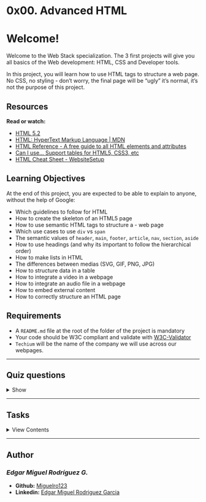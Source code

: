 # 0x00. Advanced HTML

# Welcome!

Welcome to the Web Stack specialization. The 3 first projects will give you all basics of the Web development: HTML, CSS and Developer tools.

In this project, you will learn how to use HTML tags to structure a web page. No CSS, no styling - don’t worry, the final page will be “ugly” it’s normal, it’s not the purpose of this project.

## Resources

**Read or watch:**

- [HTML 5.2](https://www.w3.org/TR/html52/)
- [HTML: HyperText Markup Language | MDN](https://developer.mozilla.org/en-US/docs/Web/HTML)
- [HTML Reference - A free guide to all HTML elements and attributes](https://htmlreference.io/)
- [Can I use… Support tables for HTML5, CSS3, etc](https://caniuse.com/)
- [HTML Cheat Sheet - WebsiteSetup](https://websitesetup.org/html5-cheat-sheet/)

## Learning Objectives

At the end of this project, you are expected to be able to explain to anyone, without the help of Google:

- Which guidelines to follow for HTML
- How to create the skeleton of an HTML5 page
- How to use semantic HTML tags to structure a - web page
- Which use cases to use `div` vs `span`
- The semantic values of `header`, `main`, `footer`, `article`, `nav`, `section`, `aside`
- How to use headings (and why its important to follow the hierarchical order)
- How to make lists in HTML
- The differences between medias (SVG, GIF, PNG, JPG)
- How to structure data in a table
- How to integrate a video in a webpage
- How to integrate an audio file in a webpage
- How to embed external content
- How to correctly structure an HTML page

## Requirements

- A `README.md` file at the root of the folder of the project is mandatory
- Your code should be W3C compliant and validate with [W3C-Validator](https://github.com/holbertonschool/W3C-Validator)
- `Techium` will be the name of the company we will use across our webpages.

---

## Quiz questions

<details>
<summary>Show</summary>
  
### Question #0

Which information can we find in the tag head? Please select all correct answers

- [x] metadata
- [ ] navigation
- [ ] link to Twiiter
- [x] link to stylesheets

### Question #1

Which tag should we use to change the browser tab text?

- [ ] `<head>`
- [x] `<title>`
- [ ] `<tab>`
- [ ] `<browser>`

### Question #2

How many levels are available in HTML5 for section headings?

- [ ] 1
- [ ] 2
- [ ] 4
- [x] 6
- [ ] 8
- [ ] 10

### Question #3

Which tag should we use to draw an horizontal line? (usually used to separate topics in a paragraph)

- [ ] `<line>`
- [ ] `<br>`
- [ ] `<break>`
- [x] `<hr>`

### Question #4

Which tag should we use to group elements in an unordered list?

- [ ] `<li>`
- [x] `<ul>`
- [ ] `<ol>`
- [ ] `<table>`
- [ ] `<unordered list>`
- [ ] `<list>`

### Question #5

Which tag should we use to create an hyperlink?

- [ ] `<link>`
- [ ] `<to>`
- [ ] `<p>`
- [ ] `<div>`
- [x] `<a>`

### Question #6

Which tag should we use to change the font weight of a text?
Please select all correct answers

- [ ] `<h1>`
- [x] `<b>`
- [ ] `<i>`
- [ ] `<em>`
- [x] `<strong>`
- [ ] `<bold>`

### Question #7

Which tag should we use to embed an image?

- [x] `<img>`
- [ ] `<iframe>`
- [ ] `<div>`
- [ ] `<caption>`

### Question #8

Which tag should we use to embed another website?

- [ ] `<div>`
- [ ] `<a>`
- [x] `<iframe>`
- [ ] `<p>`
- [ ] `<code>`

</details>

---

## Tasks

<details>
<summary>View Contents</summary>

### [0. Create your first webpage](./0-index.html)

Create your first HTML file `0-index.html` with:

- Add the doctype on the first line (without any comment)
- After the doctype, open and close a `html` tag
- Add the language tag, specify English for [ISO language code](https://www.sitepoint.com/iso-2-letter-language-codes/) and add the direction tag (ltr or rtl) on the `html` tag.
- Open your file in your browser (the page should be blank)

**W3C won’t pass - you can ignore it**

**Repo:**

* GitHub repository: `holbertonschool-web_front_end`
* Directory: `0x00-html_advanced`
* File: `0-index.html`

### [1. Structure your webpage](./1-index.html)

Copy the content of `0-index.html` into `1-index.html`

**Create the head and body sections**

- inside the `html` tag, create the `head` and `body` tags (empty) in this order

**W3C won’t pass - you can ignore it**

**Repo:**

* GitHub repository: `holbertonschool-web_front_end`
* Directory: `0x00-html_advanced`
* File: `1-index.html`

### [2. The head - meta charset, viewport, title, description, favicons](./2-index.html)

Cpy the content of `1-index.html` into `2-index.html`

**Meta charset:**

- add a `meta` tag inside the `head`:
  - add the `charset` attribute with the value `utf-8`

**Viewport:**

- add a `meta` tag inside the `head`:
  - add an attribute `name` on the tag and specify that it is the meta `viewport`
  - add the key `width` with the value `device-width`
  - add the key `initial-scale` with the value `1.0`
  - add the key `viewport-fit` with the value `cover`

**Title:**

- add the `title` tag just after the meta viewport with value: `Homepage - Techium`

**Description:**

- add a `meta` tag inside the `head` section
  - add an attribute `name` on the tag and specify that is the meta `description`
  - add another attribute called `content`
  - add the following description: `Techium is a digital agency`

**Favicons:**

- download the image above to use as a favicon
- Use the tool at [https://realfavicongenerator.net/](https://realfavicongenerator.net/) to generate all the favicon formats
- take the `favicon.ico` and `favicon.png` and place these at the root of your project directory, so that it is siblings with your `[0-9]+-index.html` files.
- inside the `head`, create 2 `link` tags with these 3 attributes: `rel`, `type`, and `href`.
  - the first `link` tag:
    - rel: `icon`
    - type: `image/x-icon`
    - href: `./favicon.ico`
  - the second `link` tag:
    - rel: `icon`
    - type: `image/png`
    - href: `./favicon.png`

**Repo:**

* GitHub repository: `holbertonschool-web_front_end`
* Directory: `0x00-html_advanced`
* File: `2-index.html`

### [3. Simple header, main, footer](./3-index.html)

Copy the content of `2-index.html` into `3-index.html`

**Header:**

- create the `header` of your page between the open and close `body` tag
- put the text `Header` inside the header

**Main:**

- create the `main` tag after the `header` tag
  - put the text `Main content` inside your `main` tags

**Footer:**

- create the `footer` tag after the `main` tag
  - put the text `Footer` inside the `footer` tags

**Repo:**

* GitHub repository: `holbertonschool-web_front_end`
* Directory: `0x00-html_advanced`
* File: `3-index.html`

### [4. Aside](./article.html)

Copy the contents of `3-index.html` into `article.html`

- change the `<title>` to put: `Article - Techium`
- inside the `main` tags
  - after the text, create the `aside` tags with text `Aside`

**Repo:**

* GitHub repository: `holbertonschool-web_front_end`
* Directory: `0x00-html_advanced`
* File: `article.html`

### [5. Section](./5-index.html)

Copy the content of `3-index.html` into `5-index.html`

- inside your `<main>` section
  - remove the text in `main`, create these sections:
    1. create first section and put the text `Hero section` inside
    2. create second section and put the text `Services section` inside
    3. create third section and put the text `Works section` inside
    4. create fourth section and put the text `About section` inside
    5. create fifth section and put the text `Latest news section` inside
    6. create sixth section and put the text `Testimonials section` inside
    7. create seventh section and put the text `Contact section` inside

**Does not need to pass W3C**

**Repo:**

* GitHub repository: `holbertonschool-web_front_end`
* Directory: `0x00-html_advanced`
* File: `5-index.html`

### [6. Work, News, Testimonial articles](./6-index.html)

Copy the content of `5-index.html` into `6-index.html`

**Work articles:**

- inside the section `Works section`
  - add 3 `article` tags
    - inside each `article` write `Work #` where the hashtag will be the ordered number (1, 2, or 3)

**News articles:**

- inside the section `Latest news section`
  - add 3 `article` tags
    - inside each `article` write `Article #` where the hashtag will be the ordered number (1, 2, or 3)

**Testimonial articles:**

- inside the section `Testimonials section`
  - add 3 `article` tags
    - inside each `article` write `Testimonial #` where the hashtag will be the ordered number (1, 2, or 3)

**W3C won’t pass - you can ignore it**

**Repo:**

* GitHub repository: `holbertonschool-web_front_end`
* Directory: `0x00-html_advanced`
* File: `6-index.html`

### [7. Navigation](./7-index.html)

Copy the content of `6-index.html` into `7-index.html`

- remove the `Header` text inside the `<header>`
- create the `nav` tag inside the `header` tag
  - it should remain empty for now

**Does not need to pass W3C**

**Repo:**

* GitHub repository: `holbertonschool-web_front_end`
* Directory: `0x00-html_advanced`
* File: `7-index.html`

### [8. Level 1 headings](./8-index.html)

Copy the content of `7-index.html` into `8-index.html`

- create the level 1 heading inside your `main` before your sections
  - put text `Homepage` in your heading tag

**Does not need to pass W3C**

**Repo:**

* GitHub repository: `holbertonschool-web_front_end`
* Directory: `0x00-html_advanced`
* File: `8-index.html`

### [9. Level 2 headings](./9-index.html)

Copy the content of `8-index.html` into `9-index.html`

- in the `section` tag with the the text `Hero section`, remove the text and create a level 2 heading with text `We help you build your brand!`
- in the `section` tag with the the text `Services section`, remove the text and create a level 2 heading with text `Services`
- in the `section` tag with the the text `Works section`, remove the text and create a level 2 heading with text `Works`
- in the `section` tag with the the text `About section`, remove the text and create a level 2 heading with text `About Us`
- in the `section` tag with the the text `Latest news section`, remove the text and create a level 2 heading with text `Latest news`
- in the `section` tag with the the text `Testimonials section`, remove the text and create a level 2 heading with text `Testimonials`
- in the `section` tag with the the text `Contact section`, remove the text and create a level 2 heading with text `Contact`

**W3C won’t pass - you can ignore it**

**Repo:**

* GitHub repository: `holbertonschool-web_front_end`
* Directory: `0x00-html_advanced`
* File: `9-index.html`

### [10. Level 3 headings](./10-index.html)

Copy the content of `9-index.html` into `10-index.html`

**Services headings:**

- Inside the section containing the `h2` heading `Services`, add these elements right after the `h2`:
  - create a level 3 heading with text `Design & Concept`
  - create a level 3 heading with text `Digital Strategy`
  - create a level 3 heading with text `Content Strategy`
  - create a level 3 heading with text `UX Design`
  - create a level 3 heading with text `Web Development`
  - create a level 3 heading with text `Social Media`

**Works headings:**

- Inside the section containing the `h2` heading `Works`:
  - in the first `article`, replace the text with a level 3 heading with text `Interior Design`
  - in the second `article`, replace the text with a level 3 heading with text `Web Development`
  - in the third `article`, replace the text with a level 3 heading with text `Personal Brand`

**About Us headings:**

- Inside the section containing the `h2` heading `About Us`, after the `h2` heading, create these elements in this order:
  - a level 3 heading with text `Who are we`
  - a level 3 heading with text `Our culture`
  - a level 3 heading with text `How we work`

**Latest news headings:**

- Inside the section containing the `h2` heading `Latest news`:
  - in the first `article` replace the text with a level 3 heading with text `Hoc loco tenere se Triarius non potuit.`
  - in the second `article` replace the text with a level 3 heading with text `Ut alios omittam, hunc appello, quem ille unum secutus est.`
  - in the third `article` replace the text with a level 3 heading with text `Bestiarum vero nullum iudicium puto.`

**W3C does not need to pass here**

**Repo:**

* GitHub repository: `holbertonschool-web_front_end`
* Directory: `0x00-html_advanced`
* File: `10-index.html`

### [11. styleguide](./11-styleguide.html)

Copy the content of `3-index.html` into `11-styleguide.html`

- change the title to `Styleguide - Techium`
- remove the text from `header`, `main`, and `footer`
- create a new `<section>` inside your `main` tag
  - create a header in this section
    - in the `header` add a level 2 heading with text `Headings`
  - after the `header`:
    - add a level 1 heading with text `Heading level 1`
    - add a level 2 heading with text `Heading level 2`
    - add a level 3 heading with text `Heading level 3`
    - add a level 4 heading with text `Heading level 4`
    - add a level 5 heading with text `Heading level 5`
    - add a level 6 heading with text `Heading level 6`

**Repo:**

* GitHub repository: `holbertonschool-web_front_end`
* Directory: `0x00-html_advanced`
* File: `11-styleguide.html`

### [12. Paragraphs](./12-index.html)

Copy the content of `10-index.html` into `12-index.html`

**About Us paragraphs:**

- in the `About Us` section
  - after the first `h3` (who are we) create a paragraph with the text: `Lorem ipsum dolor sit amet, consectetur adipisicing elit. Ipsum, omnis expedita! Eum, praesentium cumque accusantium rem, sit quaerat est nisi ratione, deserunt ducimus quidem iste dicta quibusdam atque maxime cum!`
  - after the second `h3` create a paragraph with the text: `Lorem ipsum dolor sit amet, consectetur adipisicing elit. Ipsum, omnis expedita! Eum, praesentium cumque accusantium rem, sit quaerat est nisi ratione, deserunt ducimus quidem iste dicta quibusdam atque maxime cum!`
  - after the third `h3` create a paragraph with the text: `Lorem ipsum dolor sit amet, consectetur adipisicing elit. Ipsum, omnis expedita! Eum, praesentium cumque accusantium rem, sit quaerat est nisi ratione, deserunt ducimus quidem iste dicta quibusdam atque maxime cum!`

**Latest news paragraphs:**

- in the `Latest news` section
  - in the first `article`
    - create a paragraph with text `Career` before the heading
    - create a paragraph with text `Lorem ipsum dolor sit amet, consectetur adipiscing elit. Id Sextilius factum negabat. Quo tandem modo? At eum nihili facit; Quae contraria sunt his, malane?` after the heading
  - in the second `article`
    - create a paragraph with text `Digital Life` before the heading
    - create a paragraph with text `Lorem ipsum dolor sit amet, consectetur adipiscing elit. Tum mihi Piso: Quid ergo? Tum ille: Ain tandem? Non autem hoc: igitur ne illud quidem. Sed quod proximum fuit non vidit. Nos commodius agimus. An nisi populari fama?` after the heading
  - in the third `article`
    - create a paragraph with text `Social` before the heading
    - create a paragraph with text `Lorem ipsum dolor sit amet, consectetur adipiscing elit. Non igitur bene. Quid enim est a Chrysippo praetermissum in Stoicis? Pugnant Stoici cum Peripateticis. Prioris generis est docilitas, memoria; Apparet statim, quae sint officia, quae actiones.` after the heading

**Contact paragraph:**

- in the `Contact` section after the heading
  - create a paragraph with the text: `Lorem ipsum dolor sit amet, consectetur adipiscing elit. Id Sextilius factum negabat. Quo tandem modo? At eum nihili facit; Quae contraria sunt his, malane?`

**Additional paragraphs:**

- below the level 2 `Services` heading add a paragraph with text `We work with you`
- below the level 2 `Works` heading add a paragraph with text `Take a look in our portfolio`
- below the level 2 `About Us` heading add a paragraph with text `Everything about us`
- below the level 2 `Testimonials` heading add a paragraph with text `We are more than a digital company`
- below the level 2 `Contact` heading add a paragraph with text `We like to know new people`

**Does not need to pass W3C**

**Repo:**

* GitHub repository: `holbertonschool-web_front_end`
* Directory: `0x00-html_advanced`
* File: `12-index.html`

### [13. styleguide paragraphs](./13-styleguide.html)

Copy the contents of `11-styleguide.html` into `13-styleguide.html`

- After the existing section containing `Headings`, create a new `section` in `main`
  - in this section create a `header`
    - Inside the header, create a level 2 heading with text `Paragraph`
  - after the `header` add a level 2 heading with text `Heading with a subtitle`
  - after the level 2 heading, add a paragraph with text `This is my subtitle`
  - after the last paragraph, add another paragraph with text: `Nunc lacinia ante nunc ac lobortis. Interdum adipiscing gravida odio porttitor sem non mi integer non faucibus ornare mi ut ante amet placerat aliquet. Volutpat eu sed ante lacinia sapien lorem accumsan varius montes viverra nibh in adipiscing blandit tempus accumsan.`

**Repo:**

* GitHub repository: `holbertonschool-web_front_end`
* Directory: `0x00-html_advanced`
* File: `13-styleguide.html`

### [14. Span](./14-index.html)

Copy the contents of `12-index.html` into `14-index.html`

In the very first `<header>`,

- before the `nav`, create a `span` with the text `Techium`

**Does not need to pass W3C**

**Repo:**

* GitHub repository: `holbertonschool-web_front_end`
* Directory: `0x00-html_advanced`
* File: `14-index.html`

### [15. Div](./15-index.html)

Copy the contents of `14-index.html` into `15-index.html`

- Wrap the contents of the `header` element with a `div`
- Wrap the contents of all `section` elements with a `div`
- Finally, wrap the contents of the `<footer>` tag with a `div`

**W3C does not need to pass**

**Repo:**

* GitHub repository: `holbertonschool-web_front_end`
* Directory: `0x00-html_advanced`
* File: `15-index.html`

### [16. Structure your sections](./16-index.html)

Copy the contents of `15-index.html` into `16-index.html`

- in the `div` in the Services `section`
  - create a `header` tag that wraps the `h2` and the `p`
  - create a `div` sibling to the `header` that wraps the rest of the content
- in the `div` in the Works `section`
  - create a `header` tag that wraps the `h2` and the `p`
  - create a `div` sibling to the `header` that wraps the rest of the content
- in the `div` in the About Us `section`
  - create a `header` tag that wraps the `h2` and the `p`
  - create a `div` sibling to the `header` that wraps the rest of the content
- in the `div` in the Latest news `section`
  - create a `header` tag that wraps the `h2`
  - create a `div` sibling to the `header` that wraps the rest of the content
- in the `div` in the Testimonials `section`
  - create a `header` tag that wraps the `h2` and the `p`
  - create a `div` sibling to the `header` that wraps the rest of the content
- in the `div` in the Contact `section`
  - create a `header` tag that wraps the `h2` and the first `p`
  - create a `div` sibling to the `header` that wraps the rest of the content

**W3C does not need to pass**

**Repo:**

* GitHub repository: `holbertonschool-web_front_end`
* Directory: `0x00-html_advanced`
* File: `16-index.html`

### [17. Comments](./17-index.html)

Copy the content of `16-index.html` into `17-index.html`

- before the `header` add a line break and a comment saying `Header` to help with scanning your code
- before the `main` add a line break and a comment saying `Main` to help with scanning your code
- before the `footer` add a line break and a comment saying `Footer` to help with scanning your code
- before the `Hero section` add a line break and a comment saying `Hero section`
- before the `Services section` add a line break and a comment saying `Services section`
- before the `Works section` add a line break and a comment saying `Works section`
- before the `About Us section` add a line break and a comment saying `About Us section`
- before the `Latest news section` add a line break and a comment saying `Latest news section`
- before the `Testimonials section` add a line break and a comment saying `Testimonials section`
- before the `Contact section` add a line break and a comment saying `Contact section`

**Does not need to pass W3C**

**Repo:**

* GitHub repository: `holbertonschool-web_front_end`
* Directory: `0x00-html_advanced`
* File: `17-index.html`

### [18. link your logo](./18-index.html)

Copy the content of `17-index.html` into `18-index.html`

- in the `header`, wrap the `span` with a link that redirects to the page at the root of your folder (`/`)
- wrap the link with a `div`

**W3C does not need to pass**

**Repo:**

* GitHub repository: `holbertonschool-web_front_end`
* Directory: `0x00-html_advanced`
* File: `18-index.html`

### [19. Create new pages](./about.html)

Copy the content of `18-index.html` into `about.html`, `latest_news.html` and `contact.html`

- change the title of `about.html` to replace `Homepage` with `About`
- change the title of `latest_news.html` to replace `Homepage` with `Latest news`
- change the title of `contact.html` to replace `Homepage` with `Contact`

**Does not need to pass W3C**

**Repo:**

* GitHub repository: `holbertonschool-web_front_end`
* Directory: `0x00-html_advanced`
* File: `about.html, latest_news.html, contact.html`

### [20. Add links](./20-index.html)

Copy the content of `18-index.html` into `20-index.html`

in your `nav` tags
create a link to `/` with the text `Home`
create an anchor to `services` with the text `Services`
create an anchor to `works` with the text `Works`
create an anchor to `about` with the text `About`
create an anchor to `latest_news` with the text `Latest news`
create an anchor to `testimonials` with the text `Testimonials`
create an anchor to `contact` with the text `Contact`

For now, the anchor links will not work. We will make them work in the CSS project.

**Does not need to pass W3C**

**Repo:**

* GitHub repository: `holbertonschool-web_front_end`
* Directory: `0x00-html_advanced`
* File: `20-index.html`

### [21. Add social media links](./21-index.html)

Copy the content of `20-index.html` into `21-index.html`

- in the `div` in the `footer`
  - remove any text you have
  - create a link to `https://www.facebook.com/HolbertonSchool/` with the text `Facebook`
  - create a link to `https://twitter.com/holbertonschool` with the text `Twitter`
  - create a link to `https://www.instagram.com/holbertonschool/` with the text `Instagram`

**W3C won’t pass - you can ignore it**

**Repo:**

* GitHub repository: `holbertonschool-web_front_end`
* Directory: `0x00-html_advanced`
* File: `21-index.html`

### [22. "Button" links](./22-index.html)

Copy the content of `21-index.html` into `22-index.html`

- in the Hero `section`, after the heading
  - create a link to `#` with the text `Get started`
- in the About Us `section`, after the `div` containing the level 3 headings and paragraphs
  - create a link to `about.html` with the text `Learn more about us`
- in the Contact `section`, after the `div` containing the paragraph
  - create a link to `contact.html` with text `Get in touch`

**Does not need to pass W3C**

**Repo:**

* GitHub repository: `holbertonschool-web_front_end`
* Directory: `0x00-html_advanced`
* File: `22-index.html`

### [23. Services, Works, Latest news links](./23-index.html)

Copy the content of `22-index.html` into `23-index.html`

- in the Services `section`
  - in each level 3 heading, create a link to # around the text already in the heading
- in the Works `section`
  - in each level 3 heading, create a link to # around the text already in the heading
- in the Latest news `section`
  - in each level 3 heading, create a link to # around the text already in the heading

**Does not need to pass W3C**

**Repo:**

* GitHub repository: `holbertonschool-web_front_end`
* Directory: `0x00-html_advanced`
* File: `23-index.html`

### [24. List the links](./24-index.html)

Copy the content of `23-index.html` into `24-index.html`

- in the `nav`
  - create an unordered list, put each anchor tag (Home, Services, Works, …) as an individual list item
- in the `div` in the `footer`
  - create an unordered list and put each anchor tag (Facebook, Twitter, …) as an individual list item

**W3C does not need to pass**

**Repo:**

* GitHub repository: `holbertonschool-web_front_end`
* Directory: `0x00-html_advanced`
* File: `24-index.html`

### [25. Secondary navigation menu](./25-index.html)

Copy the content of `24-index.html` into `25-index.html`

- inside the `footer`, after the `div`
  - create a new `div`
  - in the new `div` create an unordered list with the following links:
    - link to `#` with text `Terms of Use`
    - link to `#` with text `Privacy Policy`
    - link to `#` with text `Cookie Policy`

**Repo:**

* GitHub repository: `holbertonschool-web_front_end`
* Directory: `0x00-html_advanced`
* File: `25-index.html`

### [26. Examples of lists for the styleguide](./26-styleguide.html)

Copy the content of `13-styleguide.html` into `26-styleguide.html`

**Example of unordered list:**

- inside `main` after Paragraph `section`, add :
  - a new line and a comment with text `Lists`
  - after, create a new `section` with inside:
    - create a `header` with inside a level 2 heading with the text `Lists`
    - after the new `header`, create a `div` with inside:
      - a level 3 heading with text `Unordered`
        - under it, add an unordered list with these items: `Dolor pulvinar etiam magna etiam., Sagittis adipiscing lorem eleifend., Felis enim feugiat dolore viverra.`

**Example of ordered list:**

- after previous unordered list, in the same `div`
  - add a level 3 heading with text `Ordered`
    - add an ordered list with these items:
      - `Dolor pulvinar etiam magna etiam.`
      - `Sagittis adipiscing lorem eleifend.`
      - `Felis enim feugiat dolore viverra.`

**Example of definition list:**

- after previous ordered list, in the same `div`
  - add a heading level 3 with text `Definition`
  - add a definition list with these items:
    - Term: `Definition List title`, Definition: `Definition text.`
    - Term: `Startup`, Definition: `A startup company or startup is a company or temporary organization designed to search for a repeatable and scalable business model.`
    - Term: `Water`, Definition: `A colorless, transparent, odorless liquid that forms the seas, lakes, rivers, and rain and is the basis of the fluids of living organisms.`

**Repo:**

* GitHub repository: `holbertonschool-web_front_end`
* Directory: `0x00-html_advanced`
* File: `26-styleguide.html`

### [27. Separate content](./27-index.html)

Copy the content of `25-index.html` into `27-index.html`

- in the `footer` between the two `div`s:
  - add a horizontal rule
  - after the horizontal rule add a paragraph with text `© 2020 Techium, made with ♥ by students at Holberton School.`

**W3C does not need to pass.**

**Repo:**

* GitHub repository: `holbertonschool-web_front_end`
* Directory: `0x00-html_advanced`
* File: `27-index.html`

### [28. Horizontal rule example](./28-styleguide.html)

Copy the content of `26-styleguide.html` into `28-styleguide.html`

- in `main` after Lists `section`
  - add a new line and a comment with the text `Horizontal rule`
  - create a new `section`
    - create a `header` and inside it add a level 2 heading with the text `Horizontal rule`
    - after the `header` create a `div` and put a horizontal rule in it

**Repo:**

* GitHub repository: `holbertonschool-web_front_end`
* Directory: `0x00-html_advanced`
* File: `28-styleguide.html`

### [29. Client quotes](./29-index.html)

Copy the content of `27-index.html` into `29-index.html`

- in the Testimonials `section`
  - in the first `article`
    - replace the text with a blockquote with text `I am completely blown away. Thanks to Techium, we've just launched our 5th website!` and cite author `Yuri Y.`
  - in the second `article`
    - replace the text with a blockquote with text `Thank you so much for your help. Techium company is awesome!` and cite author `Dorrie S.`
  - in the third `article`
    - replace the text with a blockquote with text `I love your system. Definitely worth the investment. I'd be lost without Techium company.` and cite author `Sven H.`

**W3C does not need to pass**

**Repo:**

* GitHub repository: `holbertonschool-web_front_end`
* Directory: `0x00-html_advanced`
* File: `29-index.html`

### [30. Examples of quotes](./30-styleguide.html)

Copy the content of `28-styleguide.html` into `30-styleguide.html`

**Example of inline quote:**

- inside `main` after Horizontal rule `section`
  - add a new line and a comment with text `Blockquotes`
  - create a new `section`
    - in the `section` create a `header`, in the `header` create a level 2 heading with text `Blockquotes`
    - after the `header`, create a `div`
      - in the `div` add a level 3 heading with the text `Inline quote`
      - add an inline quote with the text `Stay hungry. Stay foolish.`

**Example of blockquote:**

- after the inline quote `div`, create another `div`
  - in the new `div` add a level 3 heading with the text `Blockquote`
  - add a multiline quote with the text `I will be the leader of a company that ends up being worth billions of dollars, because I got the answers. I understand culture. I am the nucleus. I think that’s a responsibility that I have, to push possibilities, to show people, this is the level that things could be at.` and cite `Kanye West, Musician`

**Repo:**

* GitHub repository: `holbertonschool-web_front_end`
* Directory: `0x00-html_advanced`
* File: `30-styleguide.html`

### [31. Address and latest news authors](./31-index.html)

Copy the content of `29-index.html` into `31-index.html`

- in the `footer`
  - right after open `footer` tag, put the following `address`: `234 Washington Street (line-break) Urbana, Illinois`
- in the Latest news `section`
  - in the first `article`, after the last paragraph, add the author name in small print: `By Kelly D.`
  - in the second `article`, after the last paragraph, add the author name in small print: `By William A.`
  - in the third `article`, after the last paragraph, add the author name in small print: `By Frances J.`

**W3C does not need to pass**

**Repo:**

* GitHub repository: `holbertonschool-web_front_end`
* Directory: `0x00-html_advanced`
* File: `31-index.html`

### [32. Typography section - using the correct tags](./32-styleguide.html)

Using `30-styleguide.html`

- inside `main` after the Blockquotes `section`

  - add a new line and a comment with text `Typography`
  - create a new `section`

    - in the section create a `header` and inside it add a level 2 heading with the text `Typography`
    - after the `header` create a `div`, inside the `div` add this text with the correct HTML tag: `320 Stewart Avenue, Unit 12 (line break) New York City NY 10001`, the city, state, and postal code should be on a separate line
    - create another `div`, in the new `div` nest this code block using the `pre` HTML tag:

```
<code>
     <h2>My title</h2>
     <p>Proin lacus turpis, feugiat sit amet sollicitudin non, volutpat in libero. Aenean hendrerit ultrices nulla ac lobortis. Vestibulum consectetur nibh vel ante rhoncus faucibus.</p>
 </code>
```

  - create another `div`, in the new `div` add this paragraph of text with the correct HTML tag: `Curabitur sit amet turpis cursus massa mollis highlighted. Duis finibus leo massa, eget dapibus erat finibus sed. Aenean condimentum sapien magna, eleifend highlighted mi consequat ut. Cras nec quam sed sapien ultricies highlighted ut sed metus.` Each occurrence of the word `highlighted` should be highlighted.
    
**W3C does not need to pass**

**Repo:**

* GitHub repository: `holbertonschool-web_front_end`
* Directory: `0x00-html_advanced`
* File: `32-styleguide.html`

### [33. Table](./33-styleguide.html)

Copy the content of `32-styleguide.html` into `33-styleguide.html`

- inside `main` after Typography `section`
  - add a new line and a comment with text `Table`
  - create a new `section`
    - in the `section` create a `header`, in the `header` add a level 2 heading with the text `Table`
    - after the `header`, create a `table`, reproduce in HTML the visual below

The `<th>` tags containing `Title, Director, Release Date` should have a `scope` attribute set to `col` The `<th>` tags containing the names of the movies should have a `scope` attribute set to `row`

**Due to previous task, does not have to pass W3C**

**Repo:**

* GitHub repository: `holbertonschool-web_front_end`
* Directory: `0x00-html_advanced`
* File: `33-styleguide.html`

### [34. Details](./34-styleguide.html)

Copy the content of `33-styleguide.html` into `34-styleguide.html`

- in `main` tag after Table `section`
  - add a new line and a comment with text `Details`
  - create a new `section`
    - create a `header`, in the `header` add a level 2 heading with the text `Details`
    - after the `header` create a `div`
      - in the `div` add a level 3 heading with text `Default`
      - add a details element and specify `Show/Hide me` in the `summary`
      - add this text after the `summary`: `Pellentesque habitant morbi tristique senectus et netus et malesuada fames ac turpis egestas.`
    - create another `div`
      - add a level 3 heading with text `Open`
      - add a details element that is open by default and specify `Always open` in the `summary`
      - add this text after the `summary`: `Pellentesque habitant morbi tristique senectus et netus et malesuada fames ac turpis egestas.`

**Due to earlier task, does not have to pass W3C**

**Repo:**

* GitHub repository: `holbertonschool-web_front_end`
* Directory: `0x00-html_advanced`
* File: `34-styleguide.html`

### [35. Replace text logo with image logo](./35-index.html)

Using `31-index.html`

- in `header`
  - find the `span` with the name of the website
  - replace it with the image above
  - make sure the image is in the same directory as all of your other files and that the file name is `logo-black.png`
  - alt: `Techium logo`
  - don’t forget to specify width of `160` and height of `40`
- in `footer`, after the opening tag and before the address
  - insert the logo image
  - alt: `Techium logo`
  - don’t forget to specify the width and height (same as in header)

**W3C does not need to pass**

**Repo:**

* GitHub repository: `holbertonschool-web_front_end`
* Directory: `0x00-html_advanced`
* File: `35-index.html`

### [36. Add images to your sections](./36-index.html)

Copy the content of `35-index.html` into `36-index.html`

You can use image generators to get images for this task. For avatar images you can download them on [UI Faces](https://uifaces.co/). Just make sure you rename your images to match the task requirements.

**Add three images in the Works section:**

- in the Works `section`
  - before the first level 3 heading create a `div`
    - add `images/pic-work-01.jpg` inside the `div`
    - alt: empty
  - before the second level 3 heading create a `div`
    - add `images/pic-work-02.jpg` inside the `div`
    - alt: empty
  - before the third level 3 heading create a `div`
    - add `images/pic-work-03.jpg` inside the `div`
    - alt: empty

**Add one image in the About Us section:**

- in the About Us `section` before the first level 3 heading inside the `div`
- add the image `images/pic-about-us.jpg`
- alt: empty
- width: `460`
- height: `447`

**Add three images in the Latest news section:**

- in the Latest news `section`
  - in the first `article`, before the first paragraph, create a `div`
    - in the `div` add the image `images/pic-blog-01.jpg`
    - alt: empty
    - width: `305`
    - height: `205`
  - in the second `article`, before the first paragraph, create a `div`
    - in the `div` add the image `images/pic-blog-02.jpg`
    - alt: empty
    - width: `305`
    - height: `205`
  - in the third `article`, before the first paragraph, create a `div`
    - in the `div` add the `image images/pic-blog-03.jpg`
    - alt: empty
    - width: `305`
    - height: `205`

**Add three images in the Testimonials section:**

- in the Testimonials `section`
  - in the first `article` before the quote, add the image `images/pic-person-01.jpg`
    - alt: `Yuri Y. avatar`
    - width: `100px`
    - height: `100px`
  - in the second `article` before the quote, add the image `images/pic-person-02.jpg`
    - alt: `Dorrie S. avatar`
    - width: `100px`
    - height: `100px`
  - in the third `article` before the quote, add the image `images/pic-person-03.jpg`
    - alt: `Sven H. avatar`
    - width: `100px`
    - height: `100px`

**Does not need to pass W3C**

**Repo:**

* GitHub repository: `holbertonschool-web_front_end`
* Directory: `0x00-html_advanced`
* File: `36-index.html`

### [37. Social icons](./index.html)

Using `36-index.html`

- inside the `footer`

    - replace the text `Facebook` with the SVG icon code and add width of `25px` and height of `25px` to the SVG tag:

```
<svg viewbox="0 0 24 24" xmlns="http://www.w3.org/2000/svg">
<title>
Facebook icon
</title>
<path d="M23.998 12c0-6.628-5.372-12-11.999-12C5.372 0 0 5.372 0 12c0 5.988 4.388 10.952 10.124 11.852v-8.384H7.078v-3.469h3.046V9.356c0-3.008 1.792-4.669 4.532-4.669 1.313 0 2.686.234 2.686.234v2.953H15.83c-1.49 0-1.955.925-1.955 1.874V12h3.328l-.532 3.469h-2.796v8.384c5.736-.9 10.124-5.864 10.124-11.853z"/>
</svg>
```

   - replace the text `Twitter` with the SVG icon code and add width of `25px` and height of `25px` to the SVG tag:

```
<svg viewbox="0 0 24 24" xmlns="http://www.w3.org/2000/svg">
<title>
Twitter icon
</title>
<path d="M23.954 4.569a10 10 0 0 1-2.825.775 4.958 4.958 0 0 0 2.163-2.723c-.951.555-2.005.959-3.127 1.184a4.92 4.92 0 0 0-8.384 4.482C7.691 8.094 4.066 6.13 1.64 3.161a4.822 4.822 0 0 0-.666 2.475c0 1.71.87 3.213 2.188 4.096a4.904 4.904 0 0 1-2.228-.616v.061a4.923 4.923 0 0 0 3.946 4.827 4.996 4.996 0 0 1-2.212.085 4.937 4.937 0 0 0 4.604 3.417 9.868 9.868 0 0 1-6.102 2.105c-.39 0-.779-.023-1.17-.067a13.995 13.995 0 0 0 7.557 2.209c9.054 0 13.999-7.496 13.999-13.986 0-.209 0-.42-.015-.63a9.936 9.936 0 0 0 2.46-2.548l-.047-.02z"/>
</svg>
```

   - replace the text `Instagram` with the SVG icon code and add width of `25px` and height of `25px` to the SVG tag:

```
<svg viewbox="0 0 24 24" xmlns="http://www.w3.org/2000/svg">
<title>
Instagram icon
</title>
<path d="M12 0C8.74 0 8.333.015 7.053.072 5.775.132 4.905.333 4.14.63c-.789.306-1.459.717-2.126 1.384S.935 3.35.63 4.14C.333 4.905.131 5.775.072 7.053.012 8.333 0 8.74 0 12s.015 3.667.072 4.947c.06 1.277.261 2.148.558 2.913a5.885 5.885 0 0 0 1.384 2.126A5.868 5.868 0 0 0 4.14 23.37c.766.296 1.636.499 2.913.558C8.333 23.988 8.74 24 12 24s3.667-.015 4.947-.072c1.277-.06 2.148-.262 2.913-.558a5.898 5.898 0 0 0 2.126-1.384 5.86 5.86 0 0 0 1.384-2.126c.296-.765.499-1.636.558-2.913.06-1.28.072-1.687.072-4.947s-.015-3.667-.072-4.947c-.06-1.277-.262-2.149-.558-2.913a5.89 5.89 0 0 0-1.384-2.126A5.847 5.847 0 0 0 19.86.63c-.765-.297-1.636-.499-2.913-.558C15.667.012 15.26 0 12 0zm0 2.16c3.203 0 3.585.016 4.85.071 1.17.055 1.805.249 2.227.415.562.217.96.477 1.382.896.419.42.679.819.896 1.381.164.422.36 1.057.413 2.227.057 1.266.07 1.646.07 4.85s-.015 3.585-.074 4.85c-.061 1.17-.256 1.805-.421 2.227a3.81 3.81 0 0 1-.899 1.382 3.744 3.744 0 0 1-1.38.896c-.42.164-1.065.36-2.235.413-1.274.057-1.649.07-4.859.07-3.211 0-3.586-.015-4.859-.074-1.171-.061-1.816-.256-2.236-.421a3.716 3.716 0 0 1-1.379-.899 3.644 3.644 0 0 1-.9-1.38c-.165-.42-.359-1.065-.42-2.235-.045-1.26-.061-1.649-.061-4.844 0-3.196.016-3.586.061-4.861.061-1.17.255-1.814.42-2.234.21-.57.479-.96.9-1.381.419-.419.81-.689 1.379-.898.42-.166 1.051-.361 2.221-.421 1.275-.045 1.65-.06 4.859-.06l.045.03zm0 3.678a6.162 6.162 0 1 0 0 12.324 6.162 6.162 0 1 0 0-12.324zM12 16c-2.21 0-4-1.79-4-4s1.79-4 4-4 4 1.79 4 4-1.79 4-4 4zm7.846-10.405a1.441 1.441 0 0 1-2.88 0 1.44 1.44 0 0 1 2.88 0z"/>
</svg>
```

**W3C does not need to pass**

**Repo:**

* GitHub repository: `holbertonschool-web_front_end`
* Directory: `0x00-html_advanced`
* File: `index.html`

### [38. Add a video player in the styleguide](./38-styleguide.html)

Copy the content of `34-styleguide.html` into `38-styleguide.html`

- in `main` after the Details `section`
  - add a new line and a comment with text `Video`
  - create a `section`
    - in the `section` create a `header`, in the `header` add a level 2 heading with the text `Video`
    - after the `header` add the following video: `https://intranet-projects-files.s3.amazonaws.com/webstack/BigBuckBunny.mp4`
    - add controls to the video
    - ensure that the video does a loop
    - display `https://intranet-projects-files.s3.amazonaws.com/webstack/thumbnail.jpg` when the video is downloading
    - provide an alternative text: `Sorry, your browser doesn't support HTML5 video`

**Due to an earlier task, does not need to pass W3C**

**Repo:**

* GitHub repository: `holbertonschool-web_front_end`
* Directory: `0x00-html_advanced`
* File: `38-styleguide.html`

### [39. Add an audio player in the styleguide](./39-styleguide.html)

Copy the content of `38-styleguide.html` into `39-styleguide.html`

- in `main` after Video `section`
  - add a new line and a comment with text `Audio`
  - create a `section`
    - in the `section` create a `header`, in the `header` add a level 2 heading with the text `Audio`
    - after the `header` add the following audio file: `https://intranet-projects-files.s3.amazonaws.com/webstack/TroubleChapter8_64kb.mp3`
- add controls to the audio player
- provide an alternative text: `Sorry, your browser doesn't support audio element`

**Due to an earlier task, does not need to pass W3C**

**Repo:**

* GitHub repository: `holbertonschool-web_front_end`
* Directory: `0x00-html_advanced`
* File: `39-styleguide.html`

### [40. Add a iframe example in the styleguide](./styleguide.html)

Copy the content of `39-styleguide.html` into `styleguide.html`

- in `main` under Audio `section`
  - add a new line and a comment with text `Iframe`
  - create a `section`
    - in the `section` create a `header`, in the `header` add a level 2 heading with the text `Iframe`
    - after the `header` add a `div`
      - inside the `div`, create an `iframe`
        - title: `Holberton School`
        - width: `350 px`
        - height: `200 px`
        - source: `https://www.youtube.com/embed/41N6bKO-NVI`
        - fallback text: `Holberton Sally`

**W3C does not need to pass**

And you are done!

**Repo:**

* GitHub repository: `holbertonschool-web_front_end`
* Directory: `0x00-html_advanced`
* File: `styleguide.html`

</details>

---

## Author
### _Edgar Miguel Rodríguez G._

- **Github:** [Miguelro123](https://github.com/Miguelro123) 
- **Linkedin:** [Edgar Miguel Rodriguez Garcia](https://www.linkedin.com/in/edgar-miguel-rodriguez-garcia-20a5281a2/)
